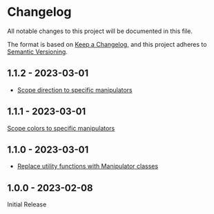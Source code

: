 # Changelog

All notable changes to this project will be documented in this file.

The format is based on [Keep a Changelog](https://keepachangelog.com/en/1.0.0/),
and this project adheres to [Semantic Versioning](https://semver.org/spec/v2.0.0.html).

## 1.1.2 - 2023-03-01

- [Scope direction to specific manipulators](https://github.com/PreemStudio/laravel-character-builder/commit/04c779930ef8667c0d984e0a5c0a705421d10e67)

## 1.1.1 - 2023-03-01

[Scope colors to specific manipulators](https://github.com/PreemStudio/laravel-character-builder/commit/5e183e88fedd32aa115f7af557af3555eb824c1a)

## 1.1.0 - 2023-03-01

- [Replace utility functions with Manipulator classes](https://github.com/PreemStudio/laravel-character-builder/commit/2f45c70dca9198cbe0a66bf225db1e236682b71f)

## 1.0.0 - 2023-02-08

Initial Release
